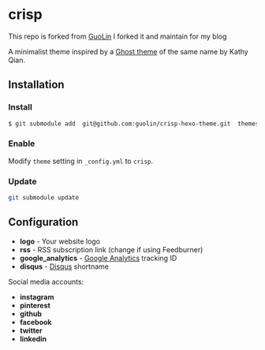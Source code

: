 # crisp

This repo is forked from [GuoLin](https://github.com/guolin/crisp-hexo-theme)
I forked it and maintain for my blog


A minimalist theme inspired by a [Ghost theme](https://github.com/kathyqian/crisp-ghost-theme) of the same name by Kathy Qian.

## Installation

### Install

``` bash
$ git submodule add  git@github.com:guolin/crisp-hexo-theme.git  themes/crisp
```

### Enable

Modify `theme` setting in `_config.yml` to `crisp`.

### Update

``` bash
git submodule update
```

## Configuration

- **logo** - Your website logo
- **rss** - RSS subscription link (change if using Feedburner)
- **google_analytics** - [Google Analytics](https://support.google.com/analytics/answer/1008015) tracking ID
- **disqus** - [Disqus](https://disqus.com/admin/create/) shortname

Social media accounts:

- **instagram**
- **pinterest**
- **github**
- **facebook**
- **twitter**
- **linkedin**
